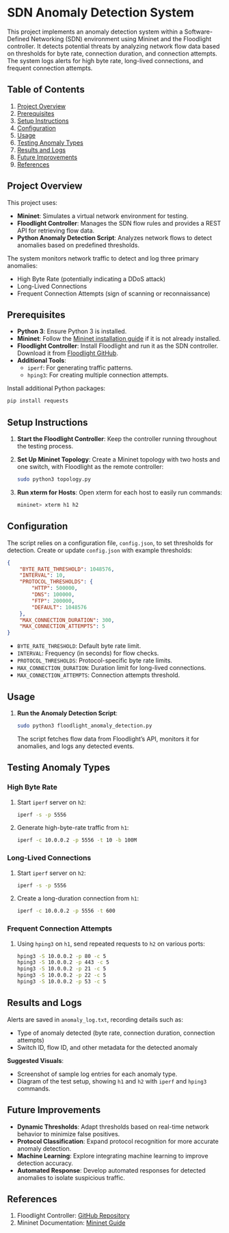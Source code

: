 # SDN Anomaly Detection System

This project implements an anomaly detection system within a Software-Defined Networking (SDN) environment using Mininet and the Floodlight controller. It detects potential threats by analyzing network flow data based on thresholds for byte rate, connection duration, and connection attempts. The system logs alerts for high byte rate, long-lived connections, and frequent connection attempts.

## Table of Contents

1. [Project Overview](#project-overview)
2. [Prerequisites](#prerequisites)
3. [Setup Instructions](#setup-instructions)
4. [Configuration](#configuration)
5. [Usage](#usage)
6. [Testing Anomaly Types](#testing-anomaly-types)
7. [Results and Logs](#results-and-logs)
8. [Future Improvements](#future-improvements)
9. [References](#references)

## Project Overview

This project uses:
- **Mininet**: Simulates a virtual network environment for testing.
- **Floodlight Controller**: Manages the SDN flow rules and provides a REST API for retrieving flow data.
- **Python Anomaly Detection Script**: Analyzes network flows to detect anomalies based on predefined thresholds.

The system monitors network traffic to detect and log three primary anomalies:
- High Byte Rate (potentially indicating a DDoS attack)
- Long-Lived Connections
- Frequent Connection Attempts (sign of scanning or reconnaissance)

## Prerequisites

- **Python 3**: Ensure Python 3 is installed.
- **Mininet**: Follow the [Mininet installation guide](http://mininet.org/download/) if it is not already installed.
- **Floodlight Controller**: Install Floodlight and run it as the SDN controller. Download it from [Floodlight GitHub](https://github.com/floodlight/floodlight).
- **Additional Tools**:
  - `iperf`: For generating traffic patterns.
  - `hping3`: For creating multiple connection attempts.

Install additional Python packages:
```bash
pip install requests
```

## Setup Instructions

1. **Start the Floodlight Controller**:
   Keep the controller running throughout the testing process.

2. **Set Up Mininet Topology**:
   Create a Mininet topology with two hosts and one switch, with Floodlight as the remote controller:
   ```bash
   sudo python3 topology.py
   ```

3. **Run xterm for Hosts**:
   Open xterm for each host to easily run commands:
   ```bash
   mininet> xterm h1 h2
   ```

## Configuration

The script relies on a configuration file, `config.json`, to set thresholds for detection. Create or update `config.json` with example thresholds:
```json
{
    "BYTE_RATE_THRESHOLD": 1048576,
    "INTERVAL": 10,
    "PROTOCOL_THRESHOLDS": {
        "HTTP": 500000,
        "DNS": 100000,
        "FTP": 200000,
        "DEFAULT": 1048576
    },
    "MAX_CONNECTION_DURATION": 300,
    "MAX_CONNECTION_ATTEMPTS": 5
}
```

- `BYTE_RATE_THRESHOLD`: Default byte rate limit.
- `INTERVAL`: Frequency (in seconds) for flow checks.
- `PROTOCOL_THRESHOLDS`: Protocol-specific byte rate limits.
- `MAX_CONNECTION_DURATION`: Duration limit for long-lived connections.
- `MAX_CONNECTION_ATTEMPTS`: Connection attempts threshold.

## Usage

1. **Run the Anomaly Detection Script**:
   ```bash
   sudo python3 floodlight_anomaly_detection.py
   ```
   The script fetches flow data from Floodlight’s API, monitors it for anomalies, and logs any detected events.

## Testing Anomaly Types

### High Byte Rate
1. Start `iperf` server on `h2`:
   ```bash
   iperf -s -p 5556
   ```
2. Generate high-byte-rate traffic from `h1`:
   ```bash
   iperf -c 10.0.0.2 -p 5556 -t 10 -b 100M
   ```

### Long-Lived Connections
1. Start `iperf` server on `h2`:
   ```bash
   iperf -s -p 5556
   ```
2. Create a long-duration connection from `h1`:
   ```bash
   iperf -c 10.0.0.2 -p 5556 -t 600
   ```

### Frequent Connection Attempts
1. Using `hping3` on `h1`, send repeated requests to `h2` on various ports:
   ```bash
   hping3 -S 10.0.0.2 -p 80 -c 5
   hping3 -S 10.0.0.2 -p 443 -c 5
   hping3 -S 10.0.0.2 -p 21 -c 5
   hping3 -S 10.0.0.2 -p 22 -c 5
   hping3 -S 10.0.0.2 -p 53 -c 5
   ```
## Results and Logs

Alerts are saved in `anomaly_log.txt`, recording details such as:
- Type of anomaly detected (byte rate, connection duration, connection attempts)
- Switch ID, flow ID, and other metadata for the detected anomaly

**Suggested Visuals**:
- Screenshot of sample log entries for each anomaly type.
- Diagram of the test setup, showing `h1` and `h2` with `iperf` and `hping3` commands.

## Future Improvements

- **Dynamic Thresholds**: Adapt thresholds based on real-time network behavior to minimize false positives.
- **Protocol Classification**: Expand protocol recognition for more accurate anomaly detection.
- **Machine Learning**: Explore integrating machine learning to improve detection accuracy.
- **Automated Response**: Develop automated responses for detected anomalies to isolate suspicious traffic.

## References

1. Floodlight Controller: [GitHub Repository](https://github.com/floodlight/floodlight)
2. Mininet Documentation: [Mininet Guide](http://mininet.org/download/)
